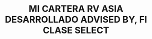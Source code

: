 ---
layout: fund
title: MI CARTERA RV ASIA DESARROLLADO ADVISED BY, FI CLASE SELECT
isin: ES0162369013
---